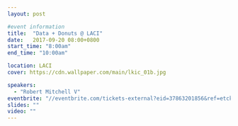 ```yaml
---
layout: post

#event information
title:  "Data + Donuts @ LACI"
date:   2017-09-20 08:00+0800
start_time: "8:00am"
end_time: "10:00am"

location: LACI
cover: https://cdn.wallpaper.com/main/lkic_01b.jpg

speakers:
  - "Robert Mitchell V"
eventbrite: "//eventbrite.com/tickets-external?eid=37863201856&ref=etckt"
slides: ""
video: ""
---
```


